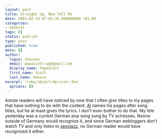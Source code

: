 ```yaml
---
layout: post
title: Straight Up, Now Tell Me
date: 2001-02-19 07:02:35.000000000 +01:00
categories:
- General
tags: []
status: publish
type: post
published: true
meta: {}
author:
  login: shanson
  email: papascott-wp@gmail.com
  display_name: PapaScott
  first_name: Scott
  last_name: Hanson
excerpt: !ruby/object:Hpricot::Doc
  options: {}
---
```

<p>Astute readers will have noticed by now that I often give titles to my pages that have nothing to do with the content. <a href="http://www.vfth.com">Al</a> names his pages after song titles, but he at least gives the lyrics. I don't even bother to do that. My title yesterday was a current German pop song sung by TV actresses. Noone outside of Germany would recognize it, and since German webloggers don't watch TV and only listen to <a href="http://www.sexyjazz.de">sexyjazz</a>, no German reader would have recognized it either.</p>
